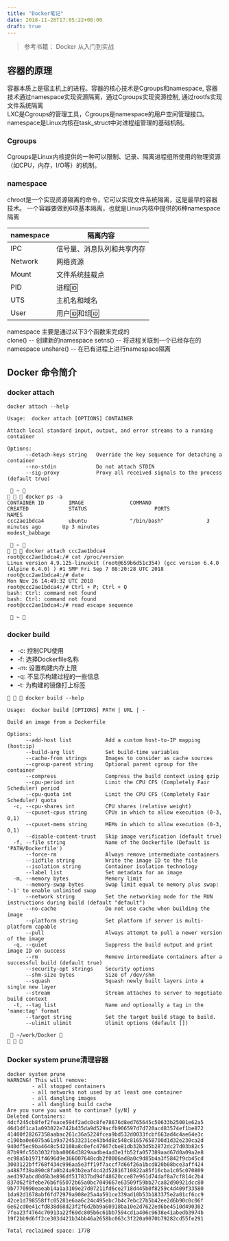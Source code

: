 ```yaml
---
title: "Docker笔记"
date: 2018-11-26T17:05:22+08:00
draft: true
---
```


> 参考书籍： Docker 从入门到实战

## 容器的原理
容器本质上是宿主机上的进程。容器的核心技术是Cgroups和namespace, 容器技术通过namespace实现资源隔离，通过Cgroups实现资源控制, 通过rootfs实现文件系统隔离<br>
LXC是Cgroups的管理工具，Cgroups是namespace的用户空间管理接口。namespace是Linux内核在task_struct中对进程组管理的基础机制。<br>

### Cgroups

Cgroups是Linux内核提供的一种可以限制、记录、隔离进程组所使用的物理资源（如CPU，内存，I/O等）的机制。

### namespace
chroot是一个实现资源隔离的命令，它可以实现文件系统隔离，这是最早的容器技术。
一个容器要做到6项基本隔离，也就是Linux内核中提供的6种namespace隔离<br>

 namespace  |   	  隔离内容
----------- | --------------------------- 
IPC 		| 信号量、消息队列和共享内存
Network		| 网络资源
Mount		| 文件系统挂载点
PID			| 进程🆔
UTS			| 主机名和域名
User		| 用户🆔和组🆔

namespace 主要是通过以下3个函数来完成的<br>
clone() -- 创建新的namespace
setns() -- 将进程关联到一个已经存在的namespace
unshare() -- 在已有进程上进行namespace隔离

## Docker 命令简介

### docker attach
```
docker attach --help

Usage:	docker attach [OPTIONS] CONTAINER

Attach local standard input, output, and error streams to a running container

Options:
      --detach-keys string   Override the key sequence for detaching a container
      --no-stdin             Do not attach STDIN
      --sig-proxy            Proxy all received signals to the process (default true)
```

```
  ~ 
   docker ps -a
CONTAINER ID        IMAGE               COMMAND                  CREATED             STATUS                      PORTS                NAMES
ccc2ae1bdca4        ubuntu              "/bin/bash"              3 minutes ago       Up 3 minutes                                     modest_babbage

  ~ 
   docker attach ccc2ae1bdca4
root@ccc2ae1bdca4:/# cat /proc/version
Linux version 4.9.125-linuxkit (root@659b6d51c354) (gcc version 6.4.0 (Alpine 6.4.0) ) #1 SMP Fri Sep 7 08:20:28 UTC 2018
root@ccc2ae1bdca4:/# date
Mon Nov 26 14:49:32 UTC 2018
root@ccc2ae1bdca4:/# Ctrl + P; Ctrl + Q
bash: Ctrl: command not found
bash: Ctrl: command not found
root@ccc2ae1bdca4:/# read escape sequence

  ~ 
```

### docker build
* -c: 控制CPU使用
* -f: 选择Dockerfile名称
* -m: 设置构建内存上限
* -q: 不显示构建过程的一些信息
* -t: 为构建的镜像打上标签

```
   docker build --help

Usage:	docker build [OPTIONS] PATH | URL | -

Build an image from a Dockerfile

Options:
      --add-host list           Add a custom host-to-IP mapping (host:ip)
      --build-arg list          Set build-time variables
      --cache-from strings      Images to consider as cache sources
      --cgroup-parent string    Optional parent cgroup for the container
      --compress                Compress the build context using gzip
      --cpu-period int          Limit the CPU CFS (Completely Fair Scheduler) period
      --cpu-quota int           Limit the CPU CFS (Completely Fair Scheduler) quota
  -c, --cpu-shares int          CPU shares (relative weight)
      --cpuset-cpus string      CPUs in which to allow execution (0-3, 0,1)
      --cpuset-mems string      MEMs in which to allow execution (0-3, 0,1)
      --disable-content-trust   Skip image verification (default true)
  -f, --file string             Name of the Dockerfile (Default is 'PATH/Dockerfile')
      --force-rm                Always remove intermediate containers
      --iidfile string          Write the image ID to the file
      --isolation string        Container isolation technology
      --label list              Set metadata for an image
  -m, --memory bytes            Memory limit
      --memory-swap bytes       Swap limit equal to memory plus swap: '-1' to enable unlimited swap
      --network string          Set the networking mode for the RUN instructions during build (default "default")
      --no-cache                Do not use cache when building the image
      --platform string         Set platform if server is multi-platform capable
      --pull                    Always attempt to pull a newer version of the image
  -q, --quiet                   Suppress the build output and print image ID on success
      --rm                      Remove intermediate containers after a successful build (default true)
      --security-opt strings    Security options
      --shm-size bytes          Size of /dev/shm
      --squash                  Squash newly built layers into a single new layer
      --stream                  Stream attaches to server to negotiate build context
  -t, --tag list                Name and optionally a tag in the 'name:tag' format
      --target string           Set the target build stage to build.
      --ulimit ulimit           Ulimit options (default [])

  ~/work/Docker 
  

```


### Docker system prune清理容器

```
docker system prune
WARNING! This will remove:
        - all stopped containers
        - all networks not used by at least one container
        - all dangling images
        - all dangling build cache
Are you sure you want to continue? [y/N] y
Deleted Containers:
4dcf245cb8fef2feace594f2adc0c8fe78676d8ed765645c50633b25001e62a5
46d1df1ca1a093022e742b435da9d529acfb906597d7d720acd83574ef1be872
41400f28267358aabac261c36a5224fcea9bd532d0033fcbf663ad4c4ae64e3c
c190ba0e6075a61a9a724533231ce43b4d8c548c81657658700d1d32e230ca2d
940df5ec9ba4648c542108a8c0efc47667cbe81db32b3d5b2872dc27d03b82c5
87b99fc55b3032fbba0066d3829aadbe4ad3e1fb52fa057389aad67d0a09a2e8
ec98a5b1971f4696d9e366007648cdb2f0006ad8a0c9d85b4a3f5842f9cb45cd
3003122bff768f434c996aa5e3ff19f7accf7d66f26a1bcd820b08bce3aff424
a4887f39a890c8fa0b24a93b2eaf4c42d52816710822a85f16cba1c05c070809
aed397abcd0d6b3e896df517837bd94f48620cce87e961d74daf8a7cf814c2b4
837d62f8febe76b6f65072b65a0bc7049667e63509f59bb27ca82d90921dcc80
9b7770990eaeab14a1a3109e27d07211fd6ce2718d445b0f8259c4d409f33580
1da92d1678abf6fd72979a908e25a4a591ce339ad10b53b183375e2a01cf6cc9
42ce1d798558ffc05281e6aa6c24c495ebc7b4c7ebc27b5b42ee2d6b90c0c06f
6e62cd0e41cfd838d68d23f2f6d2bb9a60918ba10e2d7622ed6be4510d490302
7fea23f4764c70913a22f69dc805b6c61bb7594cd1a406c9638e41abedb3974b
19f2bb9d6ff2ce303d421b34bb46a2658bc063c3f220a9070b79282cd55fe291

Total reclaimed space: 177B
```
